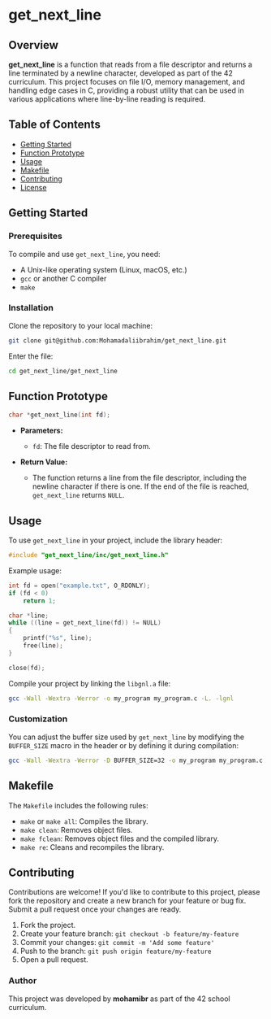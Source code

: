 
# get_next_line

## Overview

**get_next_line** is a function that reads from a file descriptor and returns a line terminated by a newline character, developed as part of the 42 curriculum. This project focuses on file I/O, memory management, and handling edge cases in C, providing a robust utility that can be used in various applications where line-by-line reading is required.

## Table of Contents

- [Getting Started](#getting-started)
- [Function Prototype](#function-prototype)
- [Usage](#usage)
- [Makefile](#makefile)
- [Contributing](#contributing)
- [License](#license)

## Getting Started

### Prerequisites

To compile and use `get_next_line`, you need:
- A Unix-like operating system (Linux, macOS, etc.)
- `gcc` or another C compiler
- `make`

### Installation

Clone the repository to your local machine:

```bash
git clone git@github.com:Mohamadaliibrahim/get_next_line.git
```
Enter the file:
```bash
cd get_next_line/get_next_line
```

## Function Prototype

```c
char *get_next_line(int fd);
```

- **Parameters:**
  - `fd`: The file descriptor to read from.

- **Return Value:**
  - The function returns a line from the file descriptor, including the newline character if there is one. If the end of the file is reached, `get_next_line` returns `NULL`.

## Usage

To use `get_next_line` in your project, include the library header:

```c
#include "get_next_line/inc/get_next_line.h"
```

Example usage:

```c
int fd = open("example.txt", O_RDONLY);
if (fd < 0)
    return 1;

char *line;
while ((line = get_next_line(fd)) != NULL)
{
    printf("%s", line);
    free(line);
}

close(fd);
```

Compile your project by linking the `libgnl.a` file:

```bash
gcc -Wall -Wextra -Werror -o my_program my_program.c -L. -lgnl
```

### Customization

You can adjust the buffer size used by `get_next_line` by modifying the `BUFFER_SIZE` macro in the header or by defining it during compilation:

```bash
gcc -Wall -Wextra -Werror -D BUFFER_SIZE=32 -o my_program my_program.c -L. -lgnl
```

## Makefile

The `Makefile` includes the following rules:

- `make` or `make all`: Compiles the library.
- `make clean`: Removes object files.
- `make fclean`: Removes object files and the compiled library.
- `make re`: Cleans and recompiles the library.

## Contributing

Contributions are welcome! If you'd like to contribute to this project, please fork the repository and create a new branch for your feature or bug fix. Submit a pull request once your changes are ready.

1. Fork the project.
2. Create your feature branch: `git checkout -b feature/my-feature`
3. Commit your changes: `git commit -m 'Add some feature'`
4. Push to the branch: `git push origin feature/my-feature`
5. Open a pull request.

### Author

This project was developed by **mohamibr** as part of the 42 school curriculum.
